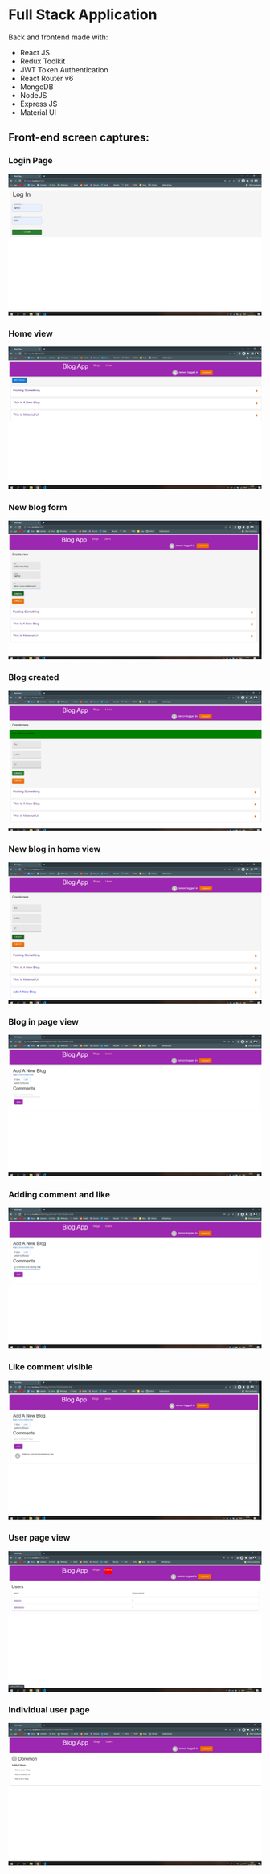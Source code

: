 # Full Stack Application
Back and frontend made with: 

 - React JS 
 - Redux Toolkit
 - JWT Token Authentication 
 - React Router v6
 - MongoDB 
 - NodeJS
 - Express JS
 - Material UI 

## Front-end screen captures:

### Login Page

<img src=".\screenshots\0_loginPage.png">

### Home view
<img src=".\screenshots\1_view.png">

### New blog form

<img src=".\screenshots\2_createNewBlog.png">

### Blog created
<img src=".\screenshots\3_blogCreated.png">

### New blog in home view
<img src=".\screenshots\4_newBlogInview.png">

### Blog in page view
<img src=".\screenshots\5_blogView.png">

### Adding comment and like
<img src=".\screenshots\6_addingCommentandLike.png">

### Like comment visible
<img src=".\screenshots\7_likeCommentAdded.png">

### User page view
<img src=".\screenshots\8_usersPageView.png">

### Individual user page 
<img src=".\screenshots\9_indiviualPageView.png">

